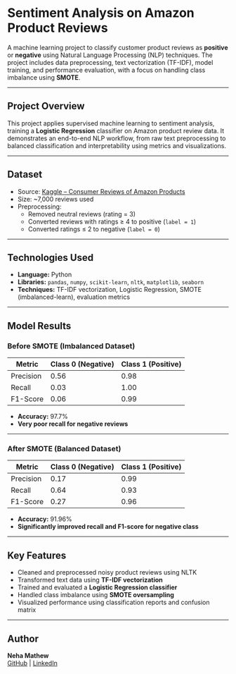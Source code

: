 #  Sentiment Analysis on Amazon Product Reviews

A machine learning project to classify customer product reviews as **positive** or **negative** using Natural Language Processing (NLP) techniques. The project includes data preprocessing, text vectorization (TF-IDF), model training, and performance evaluation, with a focus on handling class imbalance using **SMOTE**.

---

## Project Overview

This project applies supervised machine learning to sentiment analysis, training a **Logistic Regression** classifier on Amazon product review data. It demonstrates an end-to-end NLP workflow, from raw text preprocessing to balanced classification and interpretability using metrics and visualizations.

---

##  Dataset

- Source: [Kaggle – Consumer Reviews of Amazon Products](https://www.kaggle.com/datasets/datafiniti/consumer-reviews-of-amazon-products)
- Size: ~7,000 reviews used
- Preprocessing:
  - Removed neutral reviews (rating = 3)
  - Converted reviews with ratings ≥ 4 to positive (`label = 1`)
  - Converted ratings ≤ 2 to negative (`label = 0`)

---

##  Technologies Used

- **Language:** Python  
- **Libraries:** `pandas`, `numpy`, `scikit-learn`, `nltk`, `matplotlib`, `seaborn`  
- **Techniques:** TF-IDF vectorization, Logistic Regression, SMOTE (imbalanced-learn), evaluation metrics

---

##  Model Results

###  Before SMOTE (Imbalanced Dataset)

| Metric | Class 0 (Negative) | Class 1 (Positive) |
|--------|--------------------|--------------------|
| Precision | 0.56 | 0.98 |
| Recall    | 0.03 | 1.00 |
| F1-Score  | 0.06 | 0.99 |

- **Accuracy:** 97.7%  
- **Very poor recall for negative reviews**

---

### After SMOTE (Balanced Dataset)

| Metric | Class 0 (Negative) | Class 1 (Positive) |
|--------|--------------------|--------------------|
| Precision | 0.17 | 0.99 |
| Recall    | 0.64 | 0.93 |
| F1-Score  | 0.27 | 0.96 |

- **Accuracy:** 91.96%  
- **Significantly improved recall and F1-score for negative class**

---

##  Key Features

-  Cleaned and preprocessed noisy product reviews using NLTK
-  Transformed text data using **TF-IDF vectorization**
-  Trained and evaluated a **Logistic Regression classifier**
-  Handled class imbalance using **SMOTE oversampling**
-  Visualized performance using classification reports and confusion matrix

---

##  Author

**Neha Mathew**  
[GitHub](https://github.com/Neha-Mathew-08) | [LinkedIn](https://www.linkedin.com/in/neha-mathew-/)


